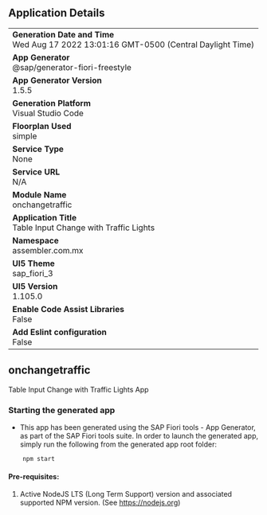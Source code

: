 ## Application Details
|               |
| ------------- |
|**Generation Date and Time**<br>Wed Aug 17 2022 13:01:16 GMT-0500 (Central Daylight Time)|
|**App Generator**<br>@sap/generator-fiori-freestyle|
|**App Generator Version**<br>1.5.5|
|**Generation Platform**<br>Visual Studio Code|
|**Floorplan Used**<br>simple|
|**Service Type**<br>None|
|**Service URL**<br>N/A
|**Module Name**<br>onchangetraffic|
|**Application Title**<br>Table Input Change with Traffic Lights|
|**Namespace**<br>assembler.com.mx|
|**UI5 Theme**<br>sap_fiori_3|
|**UI5 Version**<br>1.105.0|
|**Enable Code Assist Libraries**<br>False|
|**Add Eslint configuration**<br>False|

## onchangetraffic

Table Input Change with Traffic Lights App

### Starting the generated app

-   This app has been generated using the SAP Fiori tools - App Generator, as part of the SAP Fiori tools suite.  In order to launch the generated app, simply run the following from the generated app root folder:

```
    npm start
```

#### Pre-requisites:

1. Active NodeJS LTS (Long Term Support) version and associated supported NPM version.  (See https://nodejs.org)


